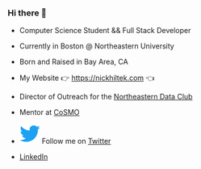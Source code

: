 ### Hi there 👋

- Computer Science Student && Full Stack Developer

- Currently in Boston @ Northeastern University
- Born and Raised in Bay Area, CA

- My Website 👉 https://nickhiltek.com 👈
- Director of Outreach for the [Northeastern Data Club](https://github.com/northeastern-data-club)
- Mentor at [CoSMO](http://cosmo.khoury.northeastern.edu/)
- <img src="https://raw.githubusercontent.com/nickhil-tekwani/nickhil-tekwani/master/twitter.svg" /> Follow me on [Twitter](https://twitter.com/NickhilTekwani)
- [LinkedIn](https://www.linkedin.com/in/nickhil-tekwani/)

<!--
**nickhil-tekwani/nickhil-tekwani** is a ✨ _special_ ✨ repository because its `README.md` (this file) appears on your GitHub profile.

Here are some ideas to get you started:

- 🔭 I’m currently working on ...
- 🌱 I’m currently learning ...
- 👯 I’m looking to collaborate on ...
- 🤔 I’m looking for help with ...
- 💬 Ask me about ...
- 📫 How to reach me: ...
- 😄 Pronouns: ...
- ⚡ Fun fact: ...
-->
